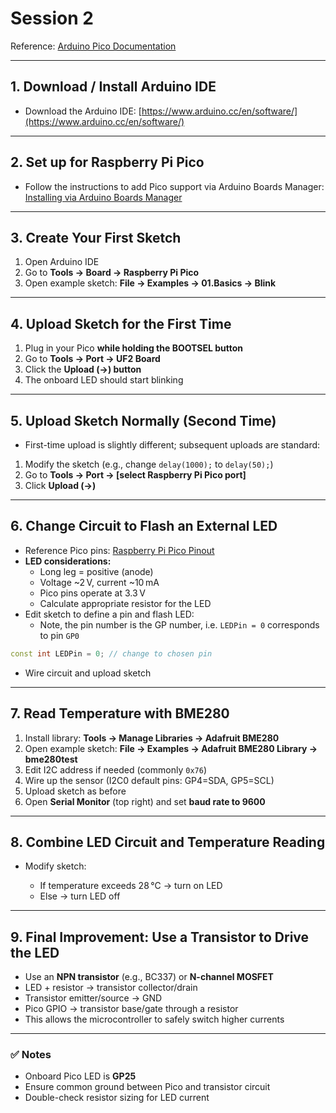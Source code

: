 # Session 2

Reference: [Arduino Pico Documentation](https://arduino-pico.readthedocs.io/en/latest/)

---

## 1. Download / Install Arduino IDE
- Download the Arduino IDE: [https://www.arduino.cc/en/software/](https://www.arduino.cc/en/software/)  

---

## 2. Set up for Raspberry Pi Pico
- Follow the instructions to add Pico support via Arduino Boards Manager:  
  [Installing via Arduino Boards Manager](https://arduino-pico.readthedocs.io/en/latest/install.html#installing-via-arduino-boards-manager)

---

## 3. Create Your First Sketch
1. Open Arduino IDE  
2. Go to **Tools → Board → Raspberry Pi Pico**  
3. Open example sketch: **File → Examples → 01.Basics → Blink**

---

## 4. Upload Sketch for the First Time
1. Plug in your Pico **while holding the BOOTSEL button**  
2. Go to **Tools → Port → UF2 Board**  
3. Click the **Upload (→) button**  
4. The onboard LED should start blinking

---

## 5. Upload Sketch Normally (Second Time)
- First-time upload is slightly different; subsequent uploads are standard:  
1. Modify the sketch (e.g., change `delay(1000);` to `delay(50);`)  
2. Go to **Tools → Port → [select Raspberry Pi Pico port]**  
3. Click **Upload (→)**  

---

## 6. Change Circuit to Flash an External LED
- Reference Pico pins: [Raspberry Pi Pico Pinout](https://www.raspberrypi.com/documentation/microcontrollers/pico-series.html)  
- **LED considerations:**  
  - Long leg = positive (anode)  
  - Voltage ~2 V, current ~10 mA  
  - Pico pins operate at 3.3 V  
  - Calculate appropriate resistor for the LED
- Edit sketch to define a pin and flash LED:
  - Note, the pin number is the GP number, i.e. ```LEDPin = 0``` corresponds to pin ```GP0```
```cpp
const int LEDPin = 0; // change to chosen pin
````
- Wire circuit and upload sketch

---

## 7. Read Temperature with BME280

1. Install library: **Tools → Manage Libraries → Adafruit BME280**
2. Open example sketch: **File → Examples → Adafruit BME280 Library → bme280test**
3. Edit I2C address if needed (commonly `0x76`)
4. Wire up the sensor (I2C0 default pins: GP4=SDA, GP5=SCL)
5. Upload sketch as before
6. Open **Serial Monitor** (top right) and set **baud rate to 9600**

---

## 8. Combine LED Circuit and Temperature Reading

* Modify sketch:

  * If temperature exceeds 28 °C → turn on LED
  * Else → turn LED off

---

## 9. Final Improvement: Use a Transistor to Drive the LED

* Use an **NPN transistor** (e.g., BC337) or **N-channel MOSFET**
* LED + resistor → transistor collector/drain
* Transistor emitter/source → GND
* Pico GPIO → transistor base/gate through a resistor
* This allows the microcontroller to safely switch higher currents

---

### ✅ Notes

* Onboard Pico LED is **GP25**
* Ensure common ground between Pico and transistor circuit
* Double-check resistor sizing for LED current